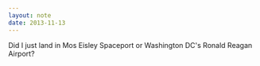 ```yaml
---
layout: note
date: 2013-11-13
---
```


Did I just land in Mos Eisley Spaceport or Washington DC's Ronald Reagan Airport?
